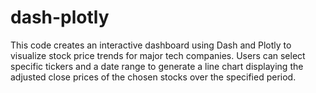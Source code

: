 # dash-plotly
This code creates an interactive dashboard using Dash and Plotly to visualize stock price trends for major tech companies. Users can select specific tickers and a date range to generate a line chart displaying the adjusted close prices of the chosen stocks over the specified period.
